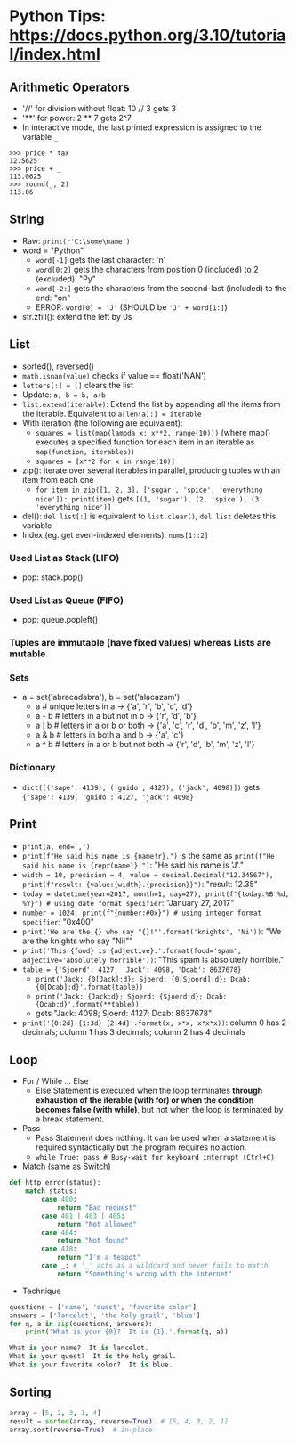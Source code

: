 # Python Tips: https://docs.python.org/3.10/tutorial/index.html
## Arithmetic Operators
* '//' for division without float: 10 // 3 gets 3
* '\*\*' for power: 2 ** 7 gets 2^7
* In interactive mode, the last printed expression is assigned to the variable ```_```
```
>>> price * tax
12.5625
>>> price + _
113.0625
>>> round(_, 2)
113.06
```
## String
* Raw: ```print(r'C:\some\name')```
* word = "Python"
  * ```word[-1]``` gets the last character: 'n'
  * ```word[0:2]``` gets the characters from position 0 (included) to 2 (excluded): "Py"
  * ```word[-2:]``` gets the characters from the second-last (included) to the end: "on"
  * ERROR: ```word[0] = 'J'``` (SHOULD be ```'J' + word[1:]```)
* str.zfill(): extend the left by 0s
## List
* sorted(), reversed()
* ```math.isnan(value)``` checks if value == float('NAN')
* ```letters[:] = []``` clears the list
* Update: ```a, b = b, a+b```
* ```list.extend(iterable)```: Extend the list by appending all the items from the iterable. Equivalent to ```a[len(a):] = iterable```
* With iteration (the following are equivalent):
  * ```squares = list(map(lambda x: x**2, range(10)))``` (where map() executes a specified function for each item in an iterable as ```map(function, iterables)```)
  * ```squares = [x**2 for x in range(10)]```
* zip(): iterate over several iterables in parallel, producing tuples with an item from each one
  * ```for item in zip([1, 2, 3], ['sugar', 'spice', 'everything nice']): print(item)``` gets ```[(1, 'sugar'), (2, 'spice'), (3, 'everything nice')]```
* del(): ```del list[:]``` is equivalent to ```list.clear()```, ```del list``` deletes this variable
* Index (eg. get even-indexed elements): ```nums[1::2]```
### Used List as Stack (LIFO)
* pop: stack.pop()
### Used List as Queue (FIFO)
* pop: queue.popleft()
### Tuples are immutable (have fixed values) whereas Lists are mutable
### Sets
* a = set('abracadabra'), b = set('alacazam')
  * a # unique letters in a -> {'a', 'r', 'b', 'c', 'd'}
  * a - b # letters in a but not in b -> {'r', 'd', 'b'}
  * a | b # letters in a or b or both -> {'a', 'c', 'r', 'd', 'b', 'm', 'z', 'l'}
  * a & b # letters in both a and b -> {'a', 'c'}
  * a ^ b # letters in a or b but not both -> {'r', 'd', 'b', 'm', 'z', 'l'}
### Dictionary
* ```dict([('sape', 4139), ('guido', 4127), ('jack', 4098)])``` gets ```{'sape': 4139, 'guido': 4127, 'jack': 4098}```
## Print
* ```print(a, end=',')```
* ```print(f"He said his name is {name!r}.")``` is the same as ```print(f"He said his name is {repr(name)}.")```: "He said his name is 'J'."
* ```width = 10, precision = 4, value = decimal.Decimal("12.34567"), print(f"result: {value:{width}.{precision}}")```: "result:      12.35"
* ```today = datetime(year=2017, month=1, day=27), print(f"{today:%B %d, %Y}") # using date format specifier```: "January 27, 2017"
* ```number = 1024, print(f"{number:#0x}") # using integer format specifier```: "0x400"
* ```print('We are the {} who say "{}!"'.format('knights', 'Ni'))```: "We are the knights who say "Ni!""
* ```print('This {food} is {adjective}.'.format(food='spam', adjective='absolutely horrible'))```: "This spam is absolutely horrible."
* ```table = {'Sjoerd': 4127, 'Jack': 4098, 'Dcab': 8637678}```
  * ```print('Jack: {0[Jack]:d}; Sjoerd: {0[Sjoerd]:d}; Dcab: {0[Dcab]:d}'.format(table))```
  * ```print('Jack: {Jack:d}; Sjoerd: {Sjoerd:d}; Dcab: {Dcab:d}'.format(**table))```
  * gets "Jack: 4098; Sjoerd: 4127; Dcab: 8637678"
* ```print('{0:2d} {1:3d} {2:4d}'.format(x, x*x, x*x*x))```: column 0 has 2 decimals; column 1 has 3 decimals; column 2 has 4 decimals
## Loop
* For / While ... Else
  * Else Statement is executed when the loop terminates **through exhaustion of the iterable (with for) or when the condition becomes false (with while)**, but not when the loop is terminated by a break statement.
* Pass
  * Pass Statement does nothing. It can be used when a statement is required syntactically but the program requires no action.
  * ```while True: pass # Busy-wait for keyboard interrupt (Ctrl+C)```
* Match (same as Switch)
```py
def http_error(status):
    match status:
        case 400:
            return "Bad request"
        case 401 | 403 | 405:
            return "Not allowed"
        case 404:
            return "Not found"
        case 418:
            return "I'm a teapot"
        case _: # '_' acts as a wildcard and never fails to match
            return "Something's wrong with the internet"
``` 
* Technique
```py
questions = ['name', 'quest', 'favorite color']
answers = ['lancelot', 'the holy grail', 'blue']
for q, a in zip(questions, answers):
    print('What is your {0}?  It is {1}.'.format(q, a))

What is your name?  It is lancelot.
What is your quest?  It is the holy grail.
What is your favorite color?  It is blue.
```
## Sorting
```py
array = [5, 2, 3, 1, 4]
result = sorted(array, reverse=True)  # [5, 4, 3, 2, 1]
array.sort(reverse=True)  # in-place
```
